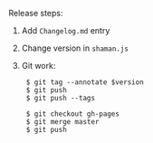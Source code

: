Release steps:

1. Add `Changelog.md` entry
2. Change version in `shaman.js`
3. Git work:

        $ git tag --annotate $version
        $ git push
        $ git push --tags

        $ git checkout gh-pages
        $ git merge master
        $ git push
